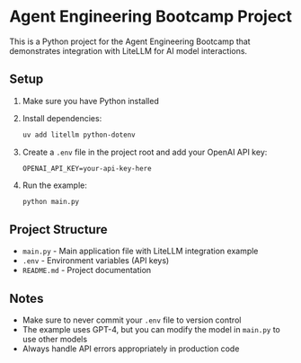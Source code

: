 # Agent Engineering Bootcamp Project

This is a Python project for the Agent Engineering Bootcamp that demonstrates integration with LiteLLM for AI model interactions.

## Setup

1. Make sure you have Python installed
2. Install dependencies:
   ```bash
   uv add litellm python-dotenv
   ```

3. Create a `.env` file in the project root and add your OpenAI API key:
   ```
   OPENAI_API_KEY=your-api-key-here
   ```

4. Run the example:
   ```bash
   python main.py
   ```

## Project Structure

- `main.py` - Main application file with LiteLLM integration example
- `.env` - Environment variables (API keys)
- `README.md` - Project documentation

## Notes

- Make sure to never commit your `.env` file to version control
- The example uses GPT-4, but you can modify the model in `main.py` to use other models
- Always handle API errors appropriately in production code
